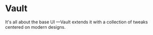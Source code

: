 # Vault
It's all about the base UI —Vault extends it with a collection of tweaks centered on modern designs.
